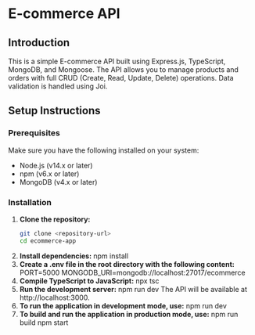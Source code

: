 # E-commerce API

## Introduction

This is a simple E-commerce API built using Express.js, TypeScript, MongoDB, and Mongoose. The API allows you to manage products and orders with full CRUD (Create, Read, Update, Delete) operations. Data validation is handled using Joi.

## Setup Instructions

### Prerequisites

Make sure you have the following installed on your system:

- Node.js (v14.x or later)
- npm (v6.x or later)
- MongoDB (v4.x or later)

### Installation

1. **Clone the repository:**
   ```sh
   git clone <repository-url>
   cd ecommerce-app
2. **Install dependencies:**
npm install
3. **Create a .env file in the root directory with the following content:**
PORT=5000
MONGODB_URI=mongodb://localhost:27017/ecommerce
4. **Compile TypeScript to JavaScript:**
npx tsc
5. **Run the development server:**
npm run dev
The API will be available at http://localhost:3000.
6. **To run the application in development mode, use:**
npm run dev
7. **To build and run the application in production mode, use:**
npm run build
npm start
